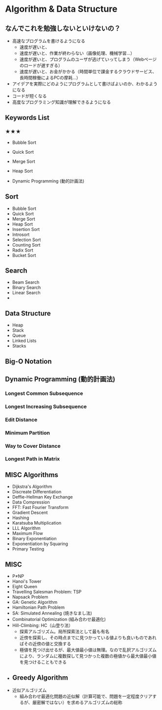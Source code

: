 # Algorithm & Data Structure

## なんでこれを勉強しないといけないの？

- 高速なプログラムを書けるようになる
    - 速度が遅いと、
    - 速度が遅いと、作業が終わらない（画像処理、機械学習...）
    - 速度が遅いと、プログラムのユーザが逃げていってしまう（Webページのロードが遅すぎる）
    - 速度が遅いと、お金がかかる（時間単位で課金するクラウドサービス、長時間稼働によるPCの摩耗...）
- アイデアを実際にどのようにプログラムとして書けばよいのか、わかるようになる
- コードが短くなる
- 高度なプログラミング知識が理解できるようになる

## Keywords List

### ★★★
- Bubble Sort
- Quick Sort
- Merge Sort
- Heap Sort

- Dynamic Programming (動的計画法)





## Sort

- Bubble Sort
- Quick Sort
- Merge Sort
- Heap Sort
- Insertion Sort
- Introsort
- Selection Sort
- Counting Sort
- Radix Sort
- Bucket Sort

## Search

- Beam Search
- Binary Search
- Linear Search
- 

## Data Structure

- Heap
- Stack
- Queue
- Linked Lists
- Stacks

## Big-O Notation


## Dynamic Programming (動的計画法)

### Longest Common Subsequence
### Longest Increasing Subsequence
### Edit Distance
### Minimum Partition
### Way to Cover Distance
### Longest Path in Matrix
### 


## MISC Algorithms

-  Dijkstra's Algorithm
- Discreate Differentiation
- Deffie-Hellman Key Exchange
- Data Compression
- FFT: Fast Fourier Transform
- Gradient Descent
- Hashing
- Karatsuba Multiplication
- LLL Algorithm
- Maximum Flow
- Binary Exponentiation
- Exponentiation by Squaring
- Primary Testing

## MISC

- P≠NP
- Hanoi's Tower
- Eight Queen
- Travelling Salesman Problem: TSP
- Napsack Problem
- GA: Genetic Algorithm
- Hamiltonian Path Problem
- SA: Simulated Annealing (焼きなまし法)
- Combinatorial Optimization (組み合わせ最適化)
- Hill-Climbing: HC（山登り法）
    - 探索アルゴリズム。局所探索法として最も有名
    - 近傍を探索し、その時点までに見つかっている値よりも良いものであればその近傍の値と交換する
    - 極値を見つけ出せるが、最大値最小値は無理。なので乱択アルゴリズムにより、ランダムに複数探して見つかった複数の極値から最大値最小値を見つけることもできる
- Greedy Algorithm
    - 
- 近似アルゴリズム
    - 組み合わせ最適化問題の近似解（計算可能で、問題を一定程度クリアするが、厳密解ではない）を求めるアルゴリズムの総称